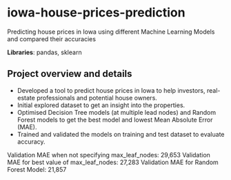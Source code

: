 # iowa-house-prices-prediction
 Predicting house prices in Iowa using different Machine Learning Models and compared their accuracies
 
 **Libraries**: pandas, sklearn

## Project overview and details 

- Developed a tool to predict house prices in Iowa to help investors, real-estate professionals and potential house owners.
- Initial explored dataset to get an insight into the properties.
- Optimised Decision Tree models (at multiple lead nodes) and Random Forest models to get the best model and lowest Mean Absolute Error (MAE).
- Trained and validated the models on training and test dataset to evaluate accuracy. 

Validation MAE when not specifying max_leaf_nodes: 29,653
Validation MAE for best value of max_leaf_nodes: 27,283
Validation MAE for Random Forest Model: 21,857

